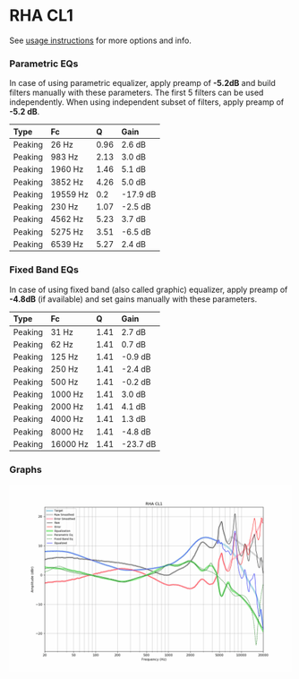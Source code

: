 # RHA CL1
See [usage instructions](https://github.com/jaakkopasanen/AutoEq#usage) for more options and info.

### Parametric EQs
In case of using parametric equalizer, apply preamp of **-5.2dB** and build filters manually
with these parameters. The first 5 filters can be used independently.
When using independent subset of filters, apply preamp of **-5.2 dB**.

| Type    | Fc       |    Q | Gain     |
|:--------|:---------|:-----|:---------|
| Peaking | 26 Hz    | 0.96 | 2.6 dB   |
| Peaking | 983 Hz   | 2.13 | 3.0 dB   |
| Peaking | 1960 Hz  | 1.46 | 5.1 dB   |
| Peaking | 3852 Hz  | 4.26 | 5.0 dB   |
| Peaking | 19559 Hz | 0.2  | -17.9 dB |
| Peaking | 230 Hz   | 1.07 | -2.5 dB  |
| Peaking | 4562 Hz  | 5.23 | 3.7 dB   |
| Peaking | 5275 Hz  | 3.51 | -6.5 dB  |
| Peaking | 6539 Hz  | 5.27 | 2.4 dB   |

### Fixed Band EQs
In case of using fixed band (also called graphic) equalizer, apply preamp of **-4.8dB**
(if available) and set gains manually with these parameters.

| Type    | Fc       |    Q | Gain     |
|:--------|:---------|:-----|:---------|
| Peaking | 31 Hz    | 1.41 | 2.7 dB   |
| Peaking | 62 Hz    | 1.41 | 0.7 dB   |
| Peaking | 125 Hz   | 1.41 | -0.9 dB  |
| Peaking | 250 Hz   | 1.41 | -2.4 dB  |
| Peaking | 500 Hz   | 1.41 | -0.2 dB  |
| Peaking | 1000 Hz  | 1.41 | 3.0 dB   |
| Peaking | 2000 Hz  | 1.41 | 4.1 dB   |
| Peaking | 4000 Hz  | 1.41 | 1.3 dB   |
| Peaking | 8000 Hz  | 1.41 | -4.8 dB  |
| Peaking | 16000 Hz | 1.41 | -23.7 dB |

### Graphs
![](./RHA%20CL1.png)